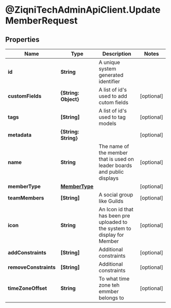 # @ZiqniTechAdminApiClient.UpdateMemberRequest

## Properties

Name | Type | Description | Notes
------------ | ------------- | ------------- | -------------
**id** | **String** | A unique system generated identifier | 
**customFields** | **{String: Object}** | A list of id&#39;s used to add cutom fields | [optional] 
**tags** | **[String]** | A list of id&#39;s used to tag models | [optional] 
**metadata** | **{String: String}** |  | [optional] 
**name** | **String** | The name of the member that is used on leader boards and public displays | [optional] 
**memberType** | [**MemberType**](MemberType.md) |  | [optional] 
**teamMembers** | **[String]** | A social group like Guilds | [optional] 
**icon** | **String** | An Icon id that has been pre uploaded to the system to display for Member | [optional] 
**addConstraints** | **[String]** | Additional constraints | [optional] 
**removeConstraints** | **[String]** | Additional constraints | [optional] 
**timeZoneOffset** | **String** | To what time zone teh emmber belongs to | [optional] 


